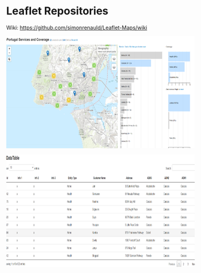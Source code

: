 # Leaflet Repositories 



Wiki: 
https://github.com/simonrenauld/Leaflet-Maps/wiki

<p align="center">
  <img width="800" height="300" src="https://github.com/simonrenauld/03-Web-Mapping/blob/main/01-Leaflet-Dashboard/images/2021-09-20.png"/>
</p>
<p align="center">
  <img width="800" height="300" src="https://github.com/simonrenauld/03-Web-Mapping/blob/main/01-Leaflet-Dashboard/images/2021-09-20%20(2).png"/>
</p>

